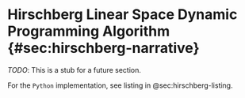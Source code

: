 # Hirschberg Linear Space Dynamic Programming Algorithm {#sec:hirschberg-narrative}

*TODO*: This is a stub for a future section.

For the `Python` implementation, see listing in @sec:hirschberg-listing.

